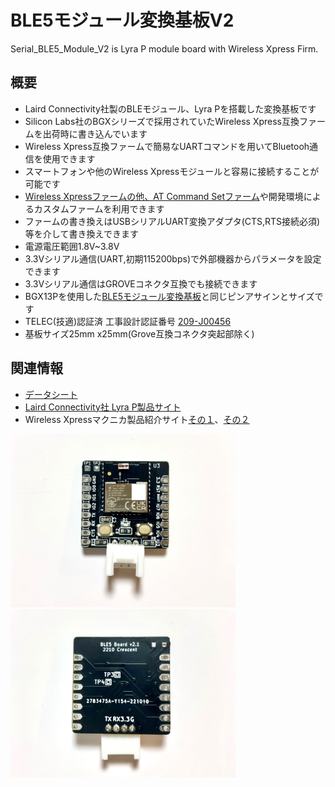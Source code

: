 

# BLE5モジュール変換基板V2 
Serial_BLE5_Module_V2 is Lyra P module board with Wireless Xpress Firm.  

## 概要 
  * Laird Connectivity社製のBLEモジュール、Lyra Pを搭載した変換基板です  
  * Silicon Labs社のBGXシリーズで採用されていたWireless Xpress互換ファームを出荷時に書き込んでいます  
  * Wireless Xpress互換ファームで簡易なUARTコマンドを用いてBluetooh通信を使用できます  
  * スマートフォンや他のWireless Xpressモジュールと容易に接続することが可能です  
  * [Wireless Xpressファームの他、AT Command Setファーム][7]や開発環境によるカスタムファームを利用できます  
  * ファームの書き換えはUSBシリアルUART変換アダプタ(CTS,RTS接続必須)等を介して書き換えできます  
  * 電源電圧範囲1.8V~3.8V  
  * 3.3Vシリアル通信(UART,初期115200bps)で外部機器からパラメータを設定できます  
  * 3.3Vシリアル通信はGROVEコネクタ互換でも接続できます  
  * BGX13Pを使用した[BLE5モジュール変換基板][6]と同じピンアサインとサイズです  
  * TELEC(技適)認証済 工事設計認証番号 [209-J00456][5]  
  * 基板サイズ25mm x25mm(Grove互換コネクタ突起部除く)  

## 関連情報
 * [データシート][1]
 * [Laird Connectivity社 Lyra P製品サイト][2]
 * Wireless Xpressマクニカ製品紹介サイト[その１][3]、[その２][4]  
 
  

<img src="https://github.com/meerstern/Serial_BLE5_Module_V2/blob/main/IMG/Lyra1.jpeg" width="360">
   
<img src="https://github.com/meerstern/Serial_BLE5_Module_V2/blob/main/IMG/Lyra2.jpeg" width="360">
  
    
[1]: https://www.lairdconnect.com/documentation/datasheet-lyra-p
[2]: https://www.lairdconnect.com/wireless-modules/bluetooth-modules/bluetooth-5-modules/lyra-series-bluetooth-53-modules

[3]: https://service.macnica.co.jp/library/130293
[4]: https://service.macnica.co.jp/library/130269
[5]: https://www.tele.soumu.go.jp/giteki/SearchServlet?pageID=jg01_01&PC=209&TC=N&PK=1&FN=220428N209&SN=%94%46%8F%D8&LN=3&R1=*****&R2=*****
[6]: https://github.com/meerstern/Serial_BLE5_Module
[7]: https://github.com/LairdCP/Lyra_Firmware


